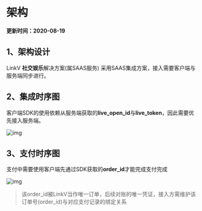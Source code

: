 # 架构

**更新时间：2020-08-19**

## 1、架构设计
LinkV **社交娱乐**解决方案(属SAAS服务) 采用SAAS集成方案，接入需要客户端与服务端同步进行。


## 2、集成时序图
客户端SDK的使用依赖从服务端获取的**live_open_id**与**live_token**，因此需要优先接入服务端。

![img](https://dl.linkv.io/doc/zh/android/live/images/live_install.png)

## 3、支付时序图
支付中需要使用客户端先通过SDK获取的**order_id**才能完成支付完成

![img](https://dl.linkv.io/doc/zh/android/live/images/live_pay_install.png)

> 该order_id被LinkV当作唯一订单，后续对账的唯一凭证，接入方需维护该订单号(order_id)与对应支付记录的绑定关系
> 